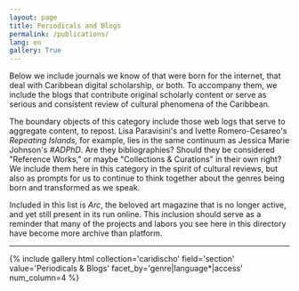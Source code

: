 ```yaml
---
layout: page
title: Periodicals and Blogs
permalink: /publications/
lang: en
gallery: True
---
```


Below we include journals we know of that were born for the internet, that deal with Caribbean digital scholarship, or both. To accompany them, we include the blogs that contribute original scholarly content or serve as serious and consistent review of cultural phenomena of the Caribbean.

The boundary objects of this category include those web logs that serve to aggregate content, to repost. Lisa Paravisini's and Ivette Romero-Cesareo's _Repeating Islands,_ for example, lies in the same continuum as Jessica Marie Johnson's _#ADPhD_. Are they bibliographies? Should they be considered "Reference Works," or maybe "Collections & Curations" in their own right? We include them here in this category in the spirit of cultural reviews, but also as prompts for us to continue to think together about the genres being born and transformed as we speak.

Included in this list is _Arc_, the beloved art magazine that is no longer active, and yet still present in its run online. This inclusion should serve as a reminder that many of the projects and labors you see here in this directory have become more archive than platform.

---

{% include gallery.html collection='caridischo' field='section' value='Periodicals & Blogs' facet_by='genre|language*|access' num_column=4 %}
